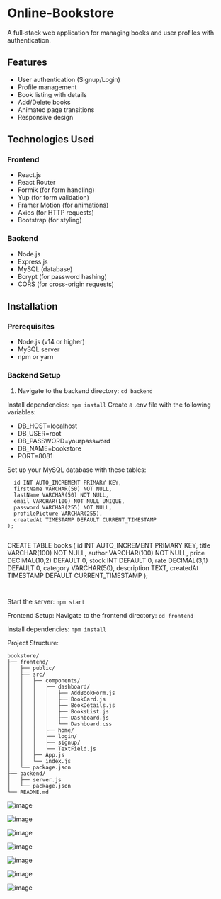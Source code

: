 # Online-Bookstore

A full-stack web application for managing books and user profiles with authentication.

## Features

- User authentication (Signup/Login)
- Profile management
- Book listing with details
- Add/Delete books
- Animated page transitions
- Responsive design

## Technologies Used

### Frontend
- React.js
- React Router
- Formik (for form handling)
- Yup (for form validation)
- Framer Motion (for animations)
- Axios (for HTTP requests)
- Bootstrap (for styling)

### Backend
- Node.js
- Express.js
- MySQL (database)
- Bcrypt (for password hashing)
- CORS (for cross-origin requests)

## Installation

### Prerequisites
- Node.js (v14 or higher)
- MySQL server
- npm or yarn

### Backend Setup
1. Navigate to the backend directory: ```cd backend```
 
   
Install dependencies:
```npm install```
Create a .env file with the following variables:
- DB_HOST=localhost
- DB_USER=root
- DB_PASSWORD=yourpassword
- DB_NAME=bookstore
- PORT=8081

Set up your MySQL database with these tables:

```CREATE TABLE users (
  id INT AUTO_INCREMENT PRIMARY KEY,
  firstName VARCHAR(50) NOT NULL,
  lastName VARCHAR(50) NOT NULL,
  email VARCHAR(100) NOT NULL UNIQUE,
  password VARCHAR(255) NOT NULL,
  profilePicture VARCHAR(255),
  createdAt TIMESTAMP DEFAULT CURRENT_TIMESTAMP
);


```
CREATE TABLE books (
  id INT AUTO_INCREMENT PRIMARY KEY,
  title VARCHAR(100) NOT NULL,
  author VARCHAR(100) NOT NULL,
  price DECIMAL(10,2) DEFAULT 0,
  stock INT DEFAULT 0,
  rate DECIMAL(3,1) DEFAULT 0,
  category VARCHAR(50),
  description TEXT,
  createdAt TIMESTAMP DEFAULT CURRENT_TIMESTAMP
);
```


```
Start the server:
```npm start```

Frontend Setup:
Navigate to the frontend directory:
```cd frontend```

Install dependencies:
```npm install```

Project Structure:
```
bookstore/
├── frontend/
│   ├── public/
│   ├── src/
│   │   ├── components/
│   │   │   ├── dashboard/
│   │   │   │   ├── AddBookForm.js
│   │   │   │   ├── BookCard.js
│   │   │   │   ├── BookDetails.js
│   │   │   │   ├── BooksList.js
│   │   │   │   ├── Dashboard.js
│   │   │   │   └── Dashboard.css
│   │   │   ├── home/
│   │   │   ├── login/
│   │   │   ├── signup/
│   │   │   └── TextField.js
│   │   ├── App.js
│   │   └── index.js
│   └── package.json
├── backend/
│   ├── server.js
│   └── package.json
└── README.md
```

![image](https://github.com/user-attachments/assets/99648c2c-d981-4f3e-9ac7-5b01d471025e)

![image](https://github.com/user-attachments/assets/5b782b86-46b8-4312-9e1d-5c42a85a161d)

![image](https://github.com/user-attachments/assets/02b51fb1-0782-42d6-86a6-fad25f41637c)

![image](https://github.com/user-attachments/assets/b91682c0-9ca8-4fda-943d-dcab4797bfe5)

![image](https://github.com/user-attachments/assets/60fd95b9-6912-4403-a4d2-0201e6479d46)

![image](https://github.com/user-attachments/assets/4ec5644f-1a66-449e-8ea0-2ab3371d19bb)


![image](https://github.com/user-attachments/assets/4721a35f-637f-4280-bb0e-f2bbe1aeb9c4)




